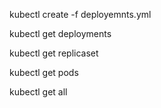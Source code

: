 
kubectl create -f deployemnts.yml

 kubectl get deployments

kubectl get replicaset

kubectl get pods

kubectl get all
